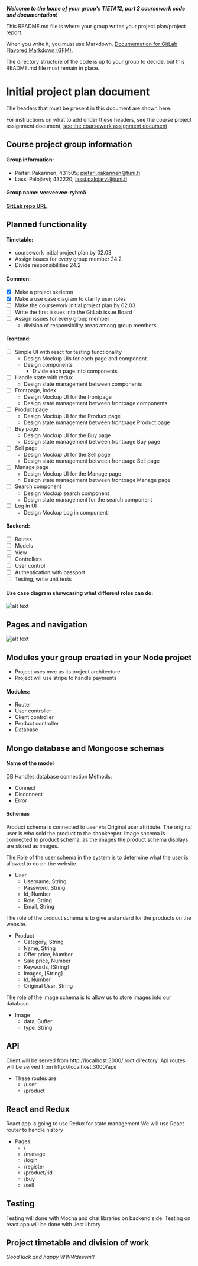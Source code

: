 ***Welcome to the home of your group's TIETA12, part 2 coursework code and documentation!***

This README.md file is where your group writes your project plan/project report.

When you write it, you must use Markdown. [Documentation for GitLab Flavored Markdown (GFM)](https://docs.gitlab.com/ee/user/markdown.html).

The directory structure of the code is up to your group to decide, but this README.md file must remain in place.

# Initial project plan document
The headers that must be present in this document are shown here. 

For instructions on what to add under these headers, see the course project assignment document, [see the coursework assignment document](https://docs.google.com/document/d/1ctG6mURrs1WlqwwPnMOFE_mSIEhZVCjp2XGefAZMdxQ/edit#heading=h.vsanic5plbto)

## Course project group information   
#### Group information: 
- Pietari Pakarinen; 431505; pietari.pakarinen@tuni.fi
- Lassi Palojärvi; 432220; lassi.palojarvi@tuni.fi
#### Group name: veeveevee-ryhmä
#### [GitLab repo URL](https://course-gitlab.tuni.fi/tieta12-2019-2020/veeveevee-ryhma)

## Planned functionality    

#### Timetable:
- coursework initial project plan by 02.03
- Assign issues for every group member 24.2
- Divide responsibilities 24.2

#### Common:
- [x] Make a project skeleton
- [x] Make a use case diagram to clarify user roles
- [ ] Make the coursework initial project plan by 02.03
- [ ] Write the first issues into the GitLab issue Board
- [ ] Assign issues for every group member
    - division of responsibility areas among group members

#### Frontend:
- [ ] Simple UI with react for testing functionality
    - Design Mockup UIs for each page and component
    - Design components
        - Divide each page into components
- [ ] Handle state with redux
    - Design state management between components
- [ ] Frontpage, index
    - Design Mockup UI for the frontpage
    - Design state management between frontpage components
- [ ] Product page
    - Design Mockup UI for the Product page
    - Design state management between frontpage Product page
- [ ] Buy page
    - Design Mockup UI for the Buy page
    - Design state management between frontpage Buy page
- [ ] Sell page
    - Design Mockup UI for the Sell page
    - Design state management between frontpage Sell page
- [ ] Manage page
    - Design Mockup UI for the Manage page
    - Design state management between frontpage Manage page
- [ ] Search component
    - Design Mockup search component
    - Design state management for the search component
- [ ] Log in UI
    - Design Mockup Log in component

#### Backend:
- [ ] Routes
- [ ] Models
- [ ] View
- [ ] Controllers
- [ ] User control
- [ ] Authentication with passport
- [ ] Testing, write unit tests

#### Use case diagram showcasing what different roles can do:

![alt text](media/WWWUseCase.jpg "Use case diagram showcasing what different roles can do")

## Pages and navigation    
![alt text](media/pages&navigation.png "Navigation")
## Modules your group created in your Node project
- Project uses mvc as its project architecture
- Project will use stripe to handle payments

#### Modules:
- Router
- User controller
- Client controller
- Product controller
- Database

## Mongo database and Mongoose schemas    

#### Name of the model
DB 
Handles database connection
Methods:
- Connect
- Disconnect
- Error

#### Schemas

Product schema is connected to user via Original user attribute. The original user is who sold the product to the shopkeeper.
Image shcema is connected to product schema, as the images the product schema displays are stored as images.

The Role of the user schema in the system is to determine what the user is allowed to do on the website.
- User
    - Username, String
    - Password, String
    - Id, Number
    - Role, String
    - Email, String

The role of the product schema is to give a standard for the products on the website.
- Product
    - Category, String
    - Name, String
    - Offer price, Number
    - Sale price, Number
    - Keywords, [String]
    - Images, [String]
    - Id, Number
    - Original User, String

The role of the image schema is to allow us to store images into our database.
- Image
    - data, Buffer
    - type, String

## API
Client will be served from http://localhost:3000/ root directory.
Api routes will be served from http://localhost:3000/api/ 

- These routes are:
    - /user
    - /product

## React and Redux
React app is going to use Redux for state management
We will use React router to handle history

- Pages:
    - /
    - /manage
    - /login
    - /register
    - /product/:id
    - /buy
    - /sell

## Testing

Testing will done with Mocha and chai libraries on backend side.
Testing on react app will be done with Jest library

## Project timetable and division of work    


*Good luck and happy WWWdevvin’!*
